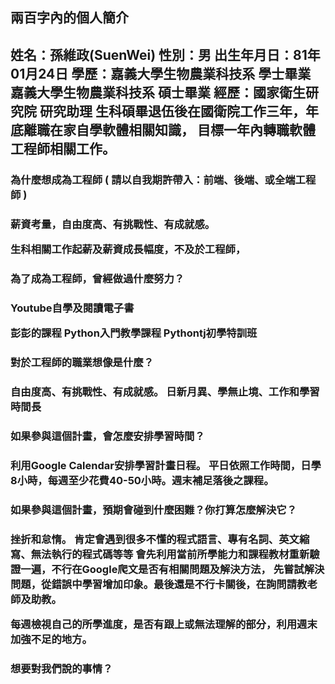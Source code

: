 <html>
<body>
<h2>兩百字內的個人簡介<h2>

姓名：孫維政(SuenWei)
性別：男
出生年月日：81年01月24日
學歷：嘉義大學生物農業科技系 學士畢業
     嘉義大學生物農業科技系 碩士畢業
經歷：國家衛生研究院 研究助理
生科碩畢退伍後在國衛院工作三年，年底離職在家自學軟體相關知識，
目標一年內轉職軟體工程師相關工作。

<h3>為什麼想成為工程師 ( 請以自我期許帶入：前端、後端、或全端工程師 )<h3>

薪資考量，自由度高、有挑戰性、有成就感。

生科相關工作起薪及薪資成長幅度，不及於工程師，



<h3>為了成為工程師，曾經做過什麼努力？<h3>


Youtube自學及閱讀電子書   

彭彭的課程 Python入門教學課程
Pythontj初學特訓班

  
<h3>對於工程師的職業想像是什麼？<h3>

自由度高、有挑戰性、有成就感。
日新月異、學無止境、工作和學習時間長

<h3>如果參與這個計畫，會怎麼安排學習時間？<h3>

利用Google Calendar安排學習計畫日程。
平日依照工作時間，日學8小時，每週至少花費40-50小時。週末補足落後之課程。


<h3>如果參與這個計畫，預期會碰到什麼困難？你打算怎麼解決它？<h3>

挫折和怠惰。
肯定會遇到很多不懂的程式語言、專有名詞、英文縮寫、無法執行的程式碼等等
會先利用當前所學能力和課程教材重新驗證一遍，不行在Google爬文是否有相關問題及解決方法，
先嘗試解決問題，從錯誤中學習增加印象。最後還是不行卡關後，在詢問請教老師及助教。

每週檢視自己的所學進度，是否有跟上或無法理解的部分，利用週末加強不足的地方。



<h3>想要對我們說的事情？<h3>

</body>
</html>

